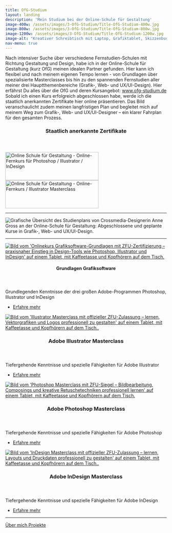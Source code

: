 ```yaml
---
title: OfG-Studium
layout: landing
description: 'Mein Studium bei der Online-Schule für Gestaltung'
image-400w: /assets/images/3-OfG-Studium/Title-OfG-Studium-400w.jpg
image-800w: /assets/images/3-OfG-Studium/Title-OfG-Studium-800w.jpg
image-1200w: /assets/images/3-OfG-Studium/Title-OfG-Studium-1200w.jpg
image-alt: "Kreativer Schreibtisch mit Laptop, Grafiktablet, Skizzenbuch und Designmaterialien – typischer Arbeitsplatz im digitalen Gestaltungsprozess von Grafik-, Web- und UX/UI-Designer."
nav-menu: true
---
```


<!-- Main -->
<div id="main">
	<div class="inner">
<!-- One -->
		<section id="one">
			<p>Nach intensiver Suche über verschiedene Fernstudien-Schulen mit Richtung Gestaltung und Design, habe ich in der Online-Schule für Gestaltung (kurz OfG) meinen idealen Partner gefunden. Hier kann ich flexibel und nach meinem eigenen Tempo lernen - von Grundlagen über spezialisierte Masterclasses bis hin zu den spannenden Fernstudien aller meiner drei Hauptthemenbereiche (Grafik-, Web- und UX/UI-Design). Hier erfährst Du alles über die OfG und deren Kursangebot: <a href="https://ofg-studium.de/" target="_blank_">www.ofg-studium.de</a><br/> Sobald ich einen Kurs erfolgreich abgeschlossen habe, werde ich die staatlich anerkannten Zertifikate hier online präsentieren. Das Bild veranschaulicht zudem meinen langfristigen Plan und begleitet mich auf meinem Weg zum Grafik-, Web- und UX/UI-Designer – ein klarer Fahrplan für den gesamten Prozess.</p>
			<header class="none">
				<h3>Staatlich anerkannte Zertifikate</h3>
			</header>
			<div class="web-certificates">
				<div style="background-image: url(&quot;https://ofg-studium.de/images/certificate/certificate_grafiksoftware_29324.png&quot;); background-repeat: no-repeat;">
					<a href="{{ 'assets/images/3-OfG-Studium/0_Certificates/OfG-Certificate-Grafiksoftware_DE-1200w.jpg' | relative_url }}" target="_blank" title="Online Schule für Gestaltung - Grafiksoftware" style="outline: medium none;border-bottom: none">
						<img id="certi" style="height:88px;width:291px;border:0;" title="Online Schule für Gestaltung - Grafiksoftware" alt="Online Schule für Gestaltung - Online-Fernkurs für Photoshop / Illustrator / InDesign" src="https://ofg-studium.de/images/certificate/utils/Zertifikat.gif">
					</a>
				</div>
				<div style="background-image: url(&quot;https://ofg-studium.de/images/certificate/certificate_illustrator_29740.png&quot;); background-repeat: no-repeat;">
					<a href="{{ 'assets/images/3-OfG-Studium/0_Certificates/OfG-Certificate-Illustrator-Masterclass_DE-1200w.jpg' | relative_url }}" target="_blank" title="Online Schule für Gestaltung - Illustrator Masterclass" style="outline: medium none;border-bottom: none">
						<img id="certi" style="height:88px;width:291px;border:0;" title="Online Schule für Gestaltung - Illustrator Masterclass" alt="Online Schule für Gestaltung - Online-Fernkurs / Illustrator Masterclass" src="https://ofg-studium.de/images/certificate/utils/Zertifikat.gif">
					</a>
				</div>
			</div>
			<hr class="major" />
			<image-lightbox>
				<img 
					alt="Grafische Übersicht des Studienplans von Crossmedia-Designerin Anne Gross an der Online-Schule für Gestaltung: Abgeschlossene und geplante Kurse in Grafik-, Web- und UX/UI-Design." 
					src="{% link /assets/images/3-OfG-Studium/Ziel_Kurse-OfG-1200w.jpg %}" 
					srcset="
							{% link /assets/images/3-OfG-Studium/Ziel_Kurse-OfG-400w.jpg %} 400w
							, {% link /assets/images/3-OfG-Studium/Ziel_Kurse-OfG-800w.jpg %} 800w
							, {% link /assets/images/3-OfG-Studium/Ziel_Kurse-OfG-1200w.jpg %} 1200w
						"
						sizes="70vw"
						class="image image__center" 
				/>
			</image-lightbox>	
			<hr class="major" />
		</section>
<!-- Two -->
<!-- Two 1-->
		<section id="two" class="spotlights">
			<section>
				<a href="{% link 3a_Grundlagen-Grafiksoftware.md %}" class="image">
					<img
						alt="Bild vom 'Onlinekurs Grafiksoftware-Grundlagen mit ZFU-Zertifizierung – praxisnaher Einstieg in Design-Tools wie Photoshop, Illustrator und InDesign' auf einem Tablet, mit Kaffeetasse und Kopfhörern auf dem Tisch." 
						src="{% link /assets/images/3-OfG-Studium/0_Kursbilder/1_Kursbild-Grundlagen-1200w.jpg %}" 
						srcset="
							{% link /assets/images/3-OfG-Studium/0_Kursbilder/1_Kursbild-Grundlagen-400w.jpg %} 400w
							, {% link /assets/images/3-OfG-Studium/0_Kursbilder/1_Kursbild-Grundlagen-800w.jpg %} 800w
							, {% link /assets/images/3-OfG-Studium/0_Kursbilder/1_Kursbild-Grundlagen-1200w.jpg %} 1200w
						"
						sizes="33vw"
						data-position="top center" />
				</a>
				<div class="content">
					<div class="inner">
						<header class="major">
							<h4>Grundlagen Grafiksoftware</h4>
						</header>
						<p>Grundlegenden Kenntnisse der drei großen Adobe-Programmen Photoshop, Illustrator und InDesign</p>
						<ul class="actions">
							<li><a href="{% link 3a_Grundlagen-Grafiksoftware.md %}" class="button small">Erfahre mehr</a></li>
						</ul>
					</div>
				</div>
			</section>
<!-- Two 2 -->
			<section>
				<a href="{% link 3b_Ai-Masterclass.md %}" class="image">
					<img alt="Bild vom 'Illustrator Masterclass mit offizieller ZFU-Zulassung – lernen, Vektorgrafiken und Logos professionell zu gestalten' auf einem Tablet, mit Kaffeetasse und Kopfhörern auf dem Tisch.."
						src="{% link /assets/images/3-OfG-Studium/0_Kursbilder/1_Kursbild-Grundlagen-1200w.jpg %}" 
						srcset="
							{% link /assets/images/3-OfG-Studium/0_Kursbilder/2_Kursbild-Illustrator-400w.jpg %} 400w
							, {% link /assets/images/3-OfG-Studium/0_Kursbilder/2_Kursbild-Illustrator-800w.jpg %} 800w
							, {% link /assets/images/3-OfG-Studium/0_Kursbilder/2_Kursbild-Illustrator-1200w.jpg %} 1200w
						"
						sizes="33vw"
						data-position="top center"/>
				</a>
				<div class="content">
					<div class="inner">
						<header class="major">
							<h3>Adobe Illustrator Masterclass</h3>
						</header>
						<p>Tiefergehende Kenntnisse und spezielle Fähigkeiten für Adobe Illustrator</p>
						<ul class="actions">
							<li> <a href="{% link 3b_Ai-Masterclass.md %}" class="button small">Erfahre mehr</a></li>
						</ul>
					</div>
				</div>
			</section>
<!-- Two 3 -->
			<section>
				<a href="{% link 3c_Ps-Masterclass.md %}" class="image">
					<img 
						alt="Bild vom 'Photoshop Masterclass mit ZFU-Siegel – Bildbearbeitung, Composings und kreative Retuschetechniken professionell lernen' auf einem Tablet, mit Kaffeetasse und Kopfhörern auf dem Tisch." 
						src="{% link /assets/images/3-OfG-Studium/0_Kursbilder/3_Kursbild-Photoshop-1200w.jpg %}" 
						srcset="
							{% link /assets/images/3-OfG-Studium/0_Kursbilder/3_Kursbild-Photoshop-400w.jpg %} 400w
							, {% link /assets/images/3-OfG-Studium/0_Kursbilder/3_Kursbild-Photoshop-800w.jpg %} 800w
							, {% link /assets/images/3-OfG-Studium/0_Kursbilder/3_Kursbild-Photoshop-1200w.jpg %} 1200w
						"
						sizes="33vw"
						data-position="25% 25%" />
				</a>
				<div class="content">
					<div class="inner">
						<header class="major">
							<h3>Adobe Photoshop Masterclass</h3>
						</header>
						<p>Tiefergehende Kenntnisse und spezielle Fähigkeiten für Adobe Photoshop</p>
						<ul class="actions">
							<li><a href="{% link 3c_Ps-Masterclass.md %}" class="button small">Erfahre mehr</a></li>
						</ul>
					</div>
				</div>
			</section>
<!-- Two 4 -->
		<section>
				<a href="{% link 3d_Id-Masterclass.md %}" class="image">
					<img alt="Bild vom 'InDesign Masterclass mit offizieller ZFU-Zulassung – lernen, Layouts und Druckdaten professionell zu gestalten' auf einem Tablet, mit Kaffeetasse und Kopfhörern auf dem Tisch.."
						src="{% link /assets/images/3-OfG-Studium/0_Kursbilder/4_Kursbild-InDesign-1200w.jpg %}" 
						srcset="
							{% link /assets/images/3-OfG-Studium/0_Kursbilder/4_Kursbild-InDesign-400w.jpg %} 400w
							, {% link /assets/images/3-OfG-Studium/0_Kursbilder/4_Kursbild-InDesign-800w.jpg %} 800w
							, {% link /assets/images/3-OfG-Studium/0_Kursbilder/4_Kursbild-InDesign-1200w.jpg %} 1200w
						"
						sizes="33vw"
						data-position="top center"/>
				</a>
				<div class="content">
					<div class="inner">
						<header class="major">
							<h3>Adobe InDesign Masterclass</h3>
						</header>
						<p>Tiefergehende Kenntnisse und spezielle Fähigkeiten für Adobe InDesign</p>
						<ul class="actions">
							<li> <a href="{% link 3d_Id-Masterclass.md %}" class="button small">Erfahre mehr</a></li>
						</ul>
					</div>
				</div>
			</section>
		</section>
		<hr>
<!-- Bar -->
		<section>
			<div class="bar">
				<a class="button" href="{% link 1_Ueber-mich.md %}">
				Über mich
				</a>
				<a class="button" href="{% link 2_Projekte.md %}">
				Projekte 
				</a>
			</div>
		</section>
	</div>
</div>